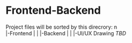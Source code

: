 # Frontend-Backend
Project files will be sorted by this direcrory: n\
|-Frontend
|
|
|-Backend
|
|
|-UI/UX Drawing *TBD*
